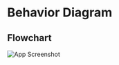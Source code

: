 # Behavior Diagram

## Flowchart
![App Screenshot](https://raw.githubusercontent.com/Akash-50321/1_certificatephoto/main/M1%20certificate/Flowchart.png)
